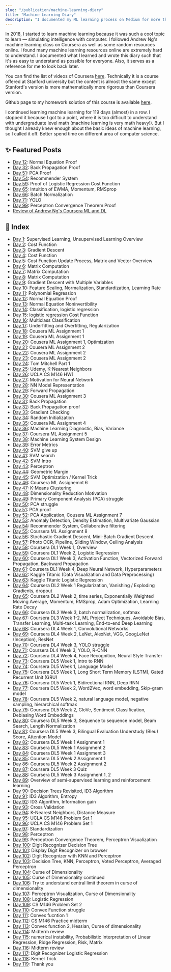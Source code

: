 ```yaml
---
slug: "/publication/machine-learning-diary"
title: "Machine Learning Diary"
description: "I documented my ML learning process on Medium for more than 100 days in a row."
---
```


In 2018, I started to learn machine learning because it was such a cool topic to learn — simulating intelligence with computer. I followed Andrew Ng's machine learning class on Coursera as well as some random resources online. I found many machine learning resources online are extremely hard to understand. I documented what I learned and wrote this diary such that it's as easy to understand as possible for everyone. Also, it serves as a reference for me to look back later.

You can find the list of videos of Coursera <a href="https://www.youtube.com/watch?v=UzxYlbK2c7E&list=PLA89DCFA6ADACE599">here</a>. Technically it is a course offered at Stanford university but the content is almost the same except Stanford's version is more mathematically more rigorous than Coursera version.

Github page to my homework solution of this course is available <a href="https://github.com/ioneone/Coursera-Machine-Learning">here</a>.

I continued learning machine learning for 119 days (almost) in a row. I stopped it because I got to a point, where it is too difficult to understand with undergraduate level math (machine learning is very math heavy!). But I thought I already knew enough about the basic ideas of machine learning, so I called it off. Better spend time on different area of computer science.

## ✨ Featured Posts

- [Day 12](https://medium.com/@ionejunhong/my-machine-learning-daiary-day-12-cf604d2a18): Normal Equation Proof
- [Day 32](https://medium.com/@ionejunhong/my-machine-learning-daiary-day-32-cfff8d3ad916): Back Propagation Proof
- [Day 51](https://medium.com/@ionejunhong/my-machine-learning-diary-day-51-835fff858bd8): PCA Proof
- [Day 54](https://medium.com/@ionejunhong/my-machine-learning-diary-day-54-15a18bf45b58): Recommender System
- [Day 59](https://medium.com/@ionejunhong/my-machine-learning-diary-day-59-254e338f5625): Proof of Logistic Regression Cost Function
- [Day 65](https://medium.com/@ionejunhong/my-machine-learning-diary-day-65-4b4fabe38ccd): Intuition of EWMA, Momentum, RMSprop
- [Day 66](https://medium.com/@ionejunhong/my-machine-learning-diary-day-66-41bd486f783e): Batch Normalization
- [Day 71](https://medium.com/@ionejunhong/my-machine-learning-diary-day-71-24f542f05008): YOLO
- [Day 99](https://medium.com/@ionejunhong/my-machine-learning-diary-day-99-8ffcaab16e74): Perceptron Convergence Theorem Proof
- [Review of Andrew Ng's Coursera ML and DL](https://medium.com/@ionejunhong/review-of-andrew-ngs-machine-learning-and-deep-learning-specialization-courses-on-coursera-4f9dc92437e4)

## 🔖 Index

- [Day 1](https://medium.com/@ionejunhong/my-machine-learning-daiary-day-1-cb922e86ea42): Supervised Learning, Unsupervised Learning Overview
- [Day 2](https://medium.com/@ionejunhong/my-machine-learning-daiary-day-2-c972c3960e9f): Cost Function
- [Day 3](https://medium.com/@ionejunhong/my-machine-learning-daiary-day-3-874414becf20): Gradient Descent
- [Day 4](https://medium.com/@ionejunhong/my-machine-learning-daiary-day-4-e8b4eb02e7f8): Cost Function
- [Day 5](https://medium.com/@ionejunhong/my-machine-learning-daiary-day-5-5d9439bcb190): Cost Function Update Process, Matrix and Vector Overview
- [Day 6](https://medium.com/@ionejunhong/my-machine-learning-daiary-day-6-2f109d47c1dc): Matrix Computation
- [Day 7](https://medium.com/@ionejunhong/my-machine-learning-daiary-day-7-21dcae9ace8e): Matrix Computation
- [Day 8](https://medium.com/@ionejunhong/my-machine-learning-daiary-day-8-42ea360c0825): Matrix Computation
- [Day 9](https://medium.com/@ionejunhong/my-machine-learning-daiary-day-9-bf55c35d3aff): Gradient Descent with Multiple Variables
- [Day 10](https://medium.com/@ionejunhong/my-machine-learning-daiary-day-10-fcb1393400a1): Feature Scaling, Normalization, Standardization, Learning Rate
- [Day 11](https://medium.com/@ionejunhong/my-machine-learning-daiary-day-11-d32f79afdb16): Polynomial Regression
- [Day 12](https://medium.com/@ionejunhong/my-machine-learning-daiary-day-12-cf604d2a18): Normal Equation Proof
- [Day 13](https://medium.com/@ionejunhong/my-machine-learning-daiary-day-13-1944a46cad05): Normal Equation Noninvertibility
- [Day 14](https://medium.com/@ionejunhong/my-machine-learning-daiary-day-14-6cc611baa723): Classification, logistic regression
- [Day 15](https://medium.com/@ionejunhong/my-machine-learning-daiary-day-15-a34a20db61e): logistic regression Cost Function
- [Day 16](https://medium.com/@ionejunhong/my-machine-learning-daiary-day-16-d722be348eb4): Multiclass Classification
- [Day 17](https://medium.com/@ionejunhong/my-machine-learning-daiary-day-17-b2f2d5c12120): Underfitting and Overfitting, Regularization
- [Day 18](https://medium.com/@ionejunhong/my-machine-learning-daiary-day-18-88c166f6340c): Cousera ML Assignment 1
- [Day 19](https://medium.com/@ionejunhong/my-machine-learning-daiary-day-19-f30840cab5d9): Cousera ML Assignment 1
- [Day 20](https://medium.com/@ionejunhong/my-machine-learning-daiary-day-20-1ea66f42710c): Cousera ML Assignment 1, Optimization
- [Day 21](https://medium.com/@ionejunhong/my-machine-learning-daiary-day-21-ffc88c25ba99): Cousera ML Assignment 2
- [Day 22](https://medium.com/@ionejunhong/my-machine-learning-daiary-day-22-44749bd7b121): Cousera ML Assignment 2
- [Day 23](https://medium.com/@ionejunhong/my-machine-learning-daiary-day-23-bf2beda44005): Cousera ML Assignment 2
- [Day 24](https://medium.com/@ionejunhong/my-machine-learning-daiary-day-24-a527fc78514e): Tom Mitchell Part 1
- [Day 25](https://medium.com/@ionejunhong/my-machine-learning-daiary-day-25-f44f051269d3): Udemy, K-Nearest Neighbors
- [Day 26](https://medium.com/@ionejunhong/my-machine-learning-daiary-day-26-3c602548c27d): UCLA CS M146 HW1
- [Day 27](https://medium.com/@ionejunhong/my-machine-learning-daiary-day-27-6bcc72b02974): Motivation for Neural Network
- [Day 28](https://medium.com/@ionejunhong/my-machine-learning-daiary-day-28-d8e3397d6bcd): NN Model Representation
- [Day 29](https://medium.com/@ionejunhong/my-machine-learning-daiary-day-29-2bc130f41e71): Forward Propagation
- [Day 30](https://medium.com/@ionejunhong/my-machine-learning-daiary-day-30-74ac50e46b27): Cousera ML Assignment 3
- [Day 31](https://medium.com/@ionejunhong/my-machine-learning-daiary-day-31-85d7a1ab87d5): Back Propagation
- [Day 32](https://medium.com/@ionejunhong/my-machine-learning-daiary-day-32-cfff8d3ad916): Back Propagation proof
- [Day 33](https://medium.com/@ionejunhong/my-machine-learning-daiary-day-33-b71e25a3ac49): Gradient Checking
- [Day 34](https://medium.com/@ionejunhong/my-machine-learning-daiary-day-34-295b7e54ce2b): Random Initialization
- [Day 35](https://medium.com/@ionejunhong/my-machine-learning-daiary-day-35-5a8bd04de386): Cousera ML Assignment 4
- [Day 36](https://medium.com/@ionejunhong/my-machine-learning-daiary-day-36-2df42b37ab56): Machine Learning Diagnostic, Bias, Variance
- [Day 37](https://medium.com/@ionejunhong/my-machine-learning-daiary-day-37-2ddff4b88c8a): Coursera ML Assignment 5
- [Day 38](https://medium.com/@ionejunhong/my-machine-learning-daiary-day-38-4fc82ae60e76): Machine Learning System Design
- [Day 39](https://medium.com/@ionejunhong/my-machine-learning-daiary-day-39-165b8837aeed): Error Metrics
- [Day 40](https://medium.com/@ionejunhong/my-machine-learning-daiary-day-40-4be0688f4101): SVM give up
- [Day 41](https://medium.com/@ionejunhong/my-machine-learning-daiary-day-41-2e572bf2e4ce): SVM search
- [Day 42](https://medium.com/@ionejunhong/my-machine-learning-daiary-day-42-ccd9a9b40939): SVM Intro
- [Day 43](https://medium.com/@ionejunhong/my-machine-learning-daiary-day-43-f5f82c58a933): Perceptron
- [Day 44](https://medium.com/@ionejunhong/my-machine-learning-daiary-day-44-d403969c3c1f): Geometric Margin
- [Day 45](https://medium.com/@ionejunhong/my-machine-learning-daiary-day-45-d79ea1eb9b40): SVM Optimization / Kernel Trick
- [Day 46](https://medium.com/@ionejunhong/my-machine-learning-daiary-day-46-550b4d84c42a): Coursera ML Assignemnt 6
- [Day 47](https://medium.com/@ionejunhong/my-machine-learning-diary-day-47-995678cfd395): K-Means Clustering
- [Day 48](https://medium.com/@ionejunhong/my-machine-learning-diary-day-48-b182492ec8b7): Dimensionality Reduction Motivation
- [Day 49](https://medium.com/@ionejunhong/my-machine-learning-diary-day-49-cec3b5e73e56): Primary Component Analysis (PCA) struggle
- [Day 50](https://medium.com/@ionejunhong/my-machine-learning-diary-day-50-cd87ffc6f201): PCA struggle
- [Day 51](https://medium.com/@ionejunhong/my-machine-learning-diary-day-51-835fff858bd8): PCA proof
- [Day 52](https://medium.com/@ionejunhong/my-machine-learning-diary-day-52-30446a55ab82): PCA Application, Cousera ML Assignment 7
- [Day 53](https://medium.com/@ionejunhong/my-machine-learning-diary-day-53-cd9768e47d7b): Anomaly Detection, Density Estimation, Multivariate Gaussian
- [Day 54](https://medium.com/@ionejunhong/my-machine-learning-diary-day-54-15a18bf45b58): Recommender System, Collaborative filtering
- [Day 55](https://medium.com/@ionejunhong/my-machine-learning-diary-day-55-8d92ee9f5b76): Coursera ML Assignment 8
- [Day 56](https://medium.com/@ionejunhong/my-machine-learning-diary-day-56-db357d847356): Stochastic Gradient Descent, Mini-Batch Gradient Descent
- [Day 57](https://medium.com/@ionejunhong/my-machine-learning-diary-day-57-d649e20b596a): Photo OCR, Pipeline, Sliding Window, Ceiling Analysis
- [Day 58](https://medium.com/@ionejunhong/my-machine-learning-diary-day-58-e2de1016cda0): Coursera DL1 Week 1, Overview
- [Day 59](https://medium.com/@ionejunhong/my-machine-learning-diary-day-59-254e338f5625): Coursera DL1 Week 2, Logistic Regression
- [Day 60](https://medium.com/@ionejunhong/my-machine-learning-diary-day-60-b522c410ada8): Coursera DL1 Week 3, Activation Function, Vectorized Forward Propagation, Backward Propagation
- [Day 61](https://medium.com/@ionejunhong/my-machine-learning-diary-day-61-6e4fa7fb9b38): Coursera DL1 Week 4, Deep Neural Network, Hyperparameters
- [Day 62](https://medium.com/@ionejunhong/my-machine-learning-diary-day-62-6b9f94ac8dbe): Kaggle Titanic (Data Visualization and Data Preprocessing)
- [Day 63](https://medium.com/@ionejunhong/my-machine-learning-diary-day-63-5d343c8d3106): Kaggle Titanic Logistic Regression
- [Day 64](https://medium.com/@ionejunhong/my-machine-learning-diary-day-64-6aef0d4723ee): Coursera DL2 Week 1 Regularization, Vanishing / Exploding Gradients, dropout
- [Day 65](https://medium.com/@ionejunhong/my-machine-learning-diary-day-65-4b4fabe38ccd): Coursera DL2 Week 2, time series, Exponentially Weighted Moving Average, Momentum, RMSprop, Adam Optimization, Learning Rate Decay
- [Day 66](https://medium.com/@ionejunhong/my-machine-learning-diary-day-66-41bd486f783e): Coursera DL2 Week 3, batch normalization, softmax
- [Day 67](https://medium.com/@ionejunhong/my-machine-learning-diary-day-67-ed46e6994c8d): Coursera DL3 Week 1-2, ML Project Techniques, Avoidable Bias, Transfer Learning, Multi-task Learning, End-to-end Deep Learning
- [Day 68](https://medium.com/@ionejunhong/my-machine-learning-diary-day-68-f025d47e725): Coursera DL4 Week 1, Convolutional Networks
- [Day 69](https://medium.com/@ionejunhong/my-machine-learning-diary-day-69-b055552c8ee1): Coursera DL4 Week 2, LeNet, AlexNet, VGG, GoogLeNet (Inception), ResNet
- [Day 70](https://medium.com/@ionejunhong/my-machine-learning-diary-day-70-44d6b4812304): Coursera DL4 Week 3, YOLO struggle
- [Day 71](https://medium.com/@ionejunhong/my-machine-learning-diary-day-71-24f542f05008): Coursera DL4 Week 3, YOLO, R-CNN
- [Day 72](https://medium.com/@ionejunhong/my-machine-learning-diary-day-72-19a33c51739e): Coursera DL4 Week 4, Face Recognition, Neural Style Transfer
- [Day 73](https://medium.com/@ionejunhong/my-machine-learning-diary-day-73-d952eba89c22): Coursera DL5 Week 1, Intro to RNN
- [Day 74](https://medium.com/@ionejunhong/my-machine-learning-diary-day-74-48195f9e2ee2): Coursera DL5 Week 1, Language Model
- [Day 75](https://medium.com/@ionejunhong/my-machine-learning-diary-day-75-94e0a1ba2a1d): Coursera DL5 Week 1, Long Short Term Memory (LSTM), Gated Recurrent Unit (GRU)
- [Day 76](https://medium.com/@ionejunhong/my-machine-learning-diary-day-76-2dae44ecfaab): Coursera DL5 Week 1, Bidirectional RNN, Deep RNN
- [Day 77](https://medium.com/@ionejunhong/my-machine-learning-diary-day-77-cbdc7421de03): Coursera DL5 Week 2, Word2Vec, word embedding, Skip-gram model
- [Day 78](https://medium.com/@ionejunhong/my-machine-learning-diary-day-78-c36d602ca9bf): Coursera DL5 Week 2, natural language model, negative sampling, hierarchical softmax
- [Day 79](https://medium.com/@ionejunhong/my-machine-learning-diary-day-79-f4c7e2473421): Coursera DL5 Week 2, GloVe, Sentiment Classification, Debiasing Word Embeddings
- [Day 80](https://medium.com/@ionejunhong/my-machine-learning-diary-day-80-8c10d72a8824): Coursera DL5 Week 3, Sequence to sequence model, Beam Search, Length Normalization
- [Day 81](https://medium.com/@ionejunhong/my-machine-learning-diary-day-81-307677a4882f): Coursera DL5 Week 3, Bilingual Evaluation Understudy (Bleu) Score, Attention Model
- [Day 82](https://medium.com/@ionejunhong/my-machine-learning-diary-day-82-67cfc7f4302): Coursera DL5 Week 1 Assignment 1
- [Day 83](https://medium.com/@ionejunhong/my-machine-learning-diary-day-83-aa5c515f6d49): Coursera DL5 Week 1 Assignment 2
- [Day 84](https://medium.com/@ionejunhong/my-machine-learning-diary-day-84-1936c8d963eb): Coursera DL5 Week 1 Assignment 3
- [Day 85](https://medium.com/@ionejunhong/my-machine-learning-diary-day-85-dc86625b9431): Coursera DL5 Week 2 Assignment 1
- [Day 86](https://medium.com/@ionejunhong/my-machine-learning-diary-day-86-d1b0ce18c77c): Coursera DL5 Week 2 Assignment 2
- [Day 87](https://medium.com/@ionejunhong/my-machine-learning-diary-day-87-2d8337ce4b06): Coursera DL5 Week 3 Quiz
- [Day 88](https://medium.com/@ionejunhong/my-machine-learning-diary-day-88-9ae7b6f5b95a): Coursera DL5 Week 3 Assignment 1, 2
- [Day 89](https://medium.com/@ionejunhong/my-machine-learning-diary-day-89-13f511da310e): Overview of semi-supervised learning and reinforcement learning
- [Day 90](https://medium.com/@ionejunhong/my-machine-learning-diary-day-90-6756a7cf6813): Decision Trees Revisited, ID3 Algorithm
- [Day 91](https://medium.com/@ionejunhong/my-machine-learning-diary-day-91-1be1f2275abf): ID3 Algorithm, Entropy
- [Day 92](https://medium.com/@ionejunhong/my-machine-learning-diary-day-92-9f65a868c63b): ID3 Algorithm, Information gain
- [Day 93](https://medium.com/@ionejunhong/my-machine-learning-diary-day-93-3785915643ed): Cross Validation
- [Day 94](https://medium.com/@ionejunhong/my-machine-learning-diary-day-94-4058a1609c6f): K-Nearest Neighbors, Distance Measure
- [Day 95](https://medium.com/@ionejunhong/my-machine-learning-diary-day-95-9a662ea9f0e1): UCLA CS M146 Problem Set 1
- [Day 96](https://medium.com/@ionejunhong/my-machine-learning-diary-day-96-f239828e5da4): UCLA CS M146 Problem Set 1
- [Day 97](https://medium.com/@ionejunhong/my-machine-learning-diary-day-97-817271d8a233): Standardization
- [Day 98](https://medium.com/@ionejunhong/my-machine-learning-diary-day-98-25bf0ce1ea13): Perceptron
- [Day 99](https://medium.com/@ionejunhong/my-machine-learning-diary-day-99-8ffcaab16e74): Perceptron Convergence Theorem, Perceptron Visualization
- [Day 100](https://medium.com/@ionejunhong/my-machine-learning-diary-day-100-a469bf770da4): Digit Recognizer Decision Tree
- [Day 101](https://medium.com/@ionejunhong/my-machine-learning-diary-day-101-56f91f4bc57a): Display Digit Recognizer on browser
- [Day 102](https://medium.com/@ionejunhong/my-machine-learning-diary-day-102-a38b3fa6ed17): Digit Recognizer with KNN and Perceptron
- [Day 103](https://medium.com/@ionejunhong/my-machine-learning-diary-day-103-7912f82dba3d): Decision Tree, KNN, Perceptron, Voted Perceptron, Averaged Perceptron
- [Day 104](https://medium.com/@ionejunhong/my-machine-learning-diary-day-104-7fce3c3748fd): Curse of Dimensionality
- [Day 105](https://medium.com/@ionejunhong/my-machine-learning-diary-day-105-11143297177b): Curse of Dimensionality continued
- [Day 106](https://medium.com/@ionejunhong/my-machine-learning-diary-day-106-2cbc9973b094): Try to understand central limit theorem in curse of dimensionality
- [Day 107](https://medium.com/@ionejunhong/my-machine-learning-diary-day-107-363d75c81262): Perceptron Visualization, Curse of Dimensionality
- [Day 108](https://medium.com/@ionejunhong/my-machine-learning-diary-day-108-8d9f00794e7e): Logistic Regression
- [Day 109](https://medium.com/@ionejunhong/my-machine-learning-diary-day-109-bc4149e169da): CS M146 Problem Set 2
- [Day 110](https://medium.com/@ionejunhong/my-machine-learning-diary-day-110-436168707d06): Convex Function struggle
- [Day 111](https://medium.com/@ionejunhong/my-machine-learning-diary-day-111-a24323920441): Convex fucntion 1
- [Day 112](https://medium.com/@ionejunhong/my-machine-learning-diary-day-112-3e0d778473fd): CS M146 Practice midterm
- [Day 113](https://medium.com/@ionejunhong/my-machine-learning-diary-day-113-4744209c622a): Convex function 2, Hessian, Curse of dimensionality
- [Day 114](https://medium.com/@ionejunhong/my-machine-learning-diary-day-114-eb0ce9b9281a): Midterm review
- [Day 115](https://medium.com/@ionejunhong/my-machine-learning-diary-day-115-cc705610e757): numerical instability, Probabilistic Interpretation of Linear Regression, Ridge Regression, Risk, Matrix
- [Day 116](https://medium.com/@ionejunhong/my-machine-learning-diary-day-116-51832296994e): Midterm review
- [Day 117](https://medium.com/@ionejunhong/my-machine-learning-diary-day-117-4c0c6f23743c): Digit Recognizer Logistic Regression
- [Day 118](https://medium.com/@ionejunhong/my-machine-learning-diary-day-118-7f7676ca7b8f): Kernel Trick
- [Day 119](https://medium.com/@ionejunhong/my-machine-learning-diary-day-119-67baf8bba451): Thank you
